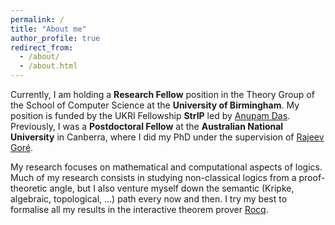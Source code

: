 ```yaml
---
permalink: /
title: "About me"
author_profile: true
redirect_from: 
  - /about/
  - /about.html
---
```


Currently, I am holding a __Research Fellow__ position in the Theory Group of the School of Computer Science at the __University of Birmingham__. My position is funded by the UKRI Fellowship __StrIP__ led by [Anupam Das](https://www.anupamdas.com). Previously, I was a __Postdoctoral Fellow__ at the __Australian National University__ in Canberra, where I did my PhD under the supervision of [Rajeev Goré](https://scholar.google.co.uk/citations?user=2lWIhEgAAAAJ&hl).

My research focuses on mathematical and computational aspects of logics. Much of my research consists in studying non-classical logics from a proof-theoretic angle, but I also venture myself down the semantic (Kripke, algebraic, topological, ...) path every now and then. I try my best to formalise all my results in the interactive theorem prover [Rocq](https://rocq-prover.org).
